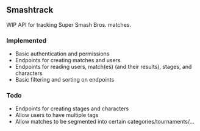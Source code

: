 ## Smashtrack
WIP API for tracking Super Smash Bros. matches.

### Implemented
 - Basic authentication and permissions
 - Endpoints for creating matches and users
 - Endpoints for reading users, match(es) (and their results), stages, and characters
 - Basic filtering and sorting on endpoints

### Todo
 - Endpoints for creating stages and characters
 - Allow users to have multiple tags
 - Allow matches to be segmented into certain categories/tournaments/...
